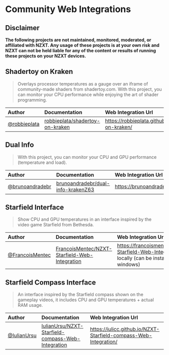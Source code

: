 # Community Web Integrations

## **Disclaimer**

**The following projects are not maintained, monitored, moderated, or affiliated with NZXT. Any usage of these projects is at your own risk and NZXT can not be held liable for any of the content or results of running these projects on your NZXT devices.**

## Shadertoy on Kraken

> Overlays processor temperatures as a gauge over an iframe of community-made shaders from shadertoy.com. With this project, you can monitor your CPU performance while enjoying the art of shader programming.

| Author                                         | Documentation                                                                         | Web Integration Url      |
| :--------------------------------------------- | :------------------------------------------------------------------------------------ | :----------------------- |
| [@robbieplata](https://github.com/robbieplata) | [robbieplata/shadertoy-on-kraken](https://github.com/robbieplata/shadertoy-on-kraken) | https://robbieplata.github.io/shadertoy-on-kraken/ |

## Dual Info

> With this project, you can monitor your CPU and GPU performance (temperature and load).

| Author                                         | Documentation                                                                         | Web Integration Url      |
| :--------------------------------------------- | :------------------------------------------------------------------------------------ | :----------------------- |
| [@brunoandradebr](https://github.com/brunoandradebr) | [brunoandradebr/dual-info-krakenZ63](https://github.com/brunoandradebr/nzxt) | https://brunoandradebr.github.io/nzxt/ |


## Starfield Interface
> Show CPU and GPU temperatures in an interface inspired by the video game Starfield from Bethesda.

| Author                                         | Documentation                                                                         | Web Integration Url      |
| :--------------------------------------------- | :------------------------------------------------------------------------------------ | :----------------------- |
| [@FrancoisMentec](https://github.com/FrancoisMentec) | [FrancoisMentec/NZXT-Starfield-Web-Integration](https://github.com/FrancoisMentec/NZXT-Starfield-Web-Integration) |  https://francoismentec.github.io/NZXT-Starfield-Web-Integration/ or run locally (can be installed as a service on windows) |

## Starfield Compass Interface
> An interface inspired by the Starfield compass shown on the gameplay videos, it includes CPU and GPU temperatures + actual RAM usage.

| Author                                         | Documentation                                                                                                               | Web Integration Url      |
| :--------------------------------------------- | :---------------------------------------------------------------------------------------------------------------------------| :----------------------- |
| [@IulianUrsu](https://github.com/iulicc) | [IulianUrsu/NZXT-Starfield-compass-Web-Integration](https://github.com/iulicc/NZXT-Starfield-compass-Web-Integration) |  https://iulicc.github.io/NZXT-Starfield-compass-Web-Integration/ |
